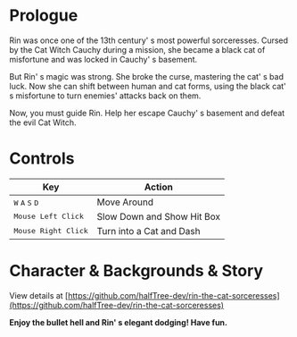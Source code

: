 # Prologue
Rin was once one of the 13th century\' s most powerful sorceresses. Cursed by the Cat Witch Cauchy during a mission, she became a black cat of misfortune and was locked in Cauchy\' s basement.

But Rin\' s magic was strong. She broke the curse, mastering the cat\' s bad luck. Now she can shift between human and cat forms, using the black cat\' s misfortune to turn enemies\' attacks back on them.

Now, you must guide Rin. Help her escape Cauchy\' s basement and defeat the evil Cat Witch.

# Controls
| Key          | Action      |
| -----------  | ----------- |
| <kbd>W</kbd> <kbd>A</kbd> <kbd>S</kbd> <kbd>D</kbd> | Move Around |
| <kbd>Mouse Left Click</kbd> | Slow Down and Show Hit Box |
| <kbd>Mouse Right Click</kbd> | Turn into a Cat and Dash |

# Character & Backgrounds & Story
View details at [https://github.com/halfTree-dev/rin-the-cat-sorceresses](https://github.com/halfTree-dev/rin-the-cat-sorceresses)

**Enjoy the bullet hell and Rin\' s elegant dodging! Have fun.**